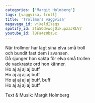 ```yaml
---
categories: ['Margit Holmberg']
tags: [vaggvisa, troll]
title: 'Trollmors vaggvisa'
megavega_id: vjXeldIYeqs
spotify_id: 2tu5QdvwqjQikupzaJRLV7
youtube_id: lBFa4z0baSc
---
```


När trollmor har lagt sina elva små troll  
och bundit fast dem i svansen.  
Då sjunger hon sakta för elva små trollen  
de vackraste ord hon känner.  
Ho aj aj aj aj buff  
Ho aj aj aj aj buff  
Ho aj aj aj aj buff, buff  
Ho aj aj aj aj buff


Text & Musik: Margit Holmberg
